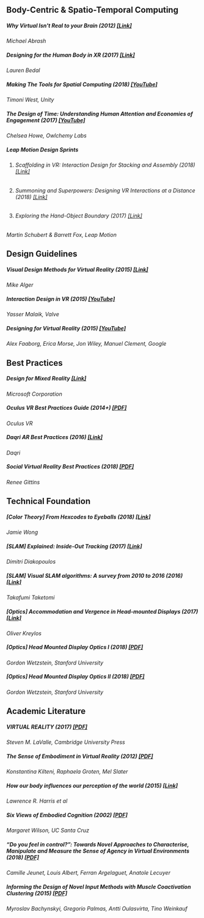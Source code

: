 ## Body-Centric & Spatio-Temporal Computing

##### Why Virtual Isn't Real to your Brain (2012) [\[Link\]](http://blogs.valvesoftware.com/abrash/why-virtual-isnt-real-to-your-brain/)
_Michael Abrash_

##### Designing for the Human Body in XR (2017) [\[Link\]](https://virtualrealitypop.com/designing-for-the-human-body-in-xr-e9ac88931e45)
_Lauren Bedal_

##### Making The Tools for Spatial Computing (2018) [\[YouTube\]](https://www.youtube.com/watch?v=Kt14RwBZyF4)
_Timoni West, Unity_

##### The Design of Time: Understanding Human Attention and Economies of Engagement (2017) [\[YouTube\]](https://www.youtube.com/watch?v=gIrfxZ4KbOA)
_Chelsea Howe, Owlchemy Labs_

##### Leap Motion Design Sprints
 1. ###### Scaffolding in VR: Interaction Design for Stacking and Assembly (2018) [\[Link\]](http://blog.leapmotion.com/scaffolding-in-vr-interaction-design-for-stacking-and-assembly/)
 2. ###### Summoning and Superpowers: Designing VR Interactions at a Distance (2018) [\[Link\]](http://blog.leapmotion.com/summoning-superpowers-designing-vr-interactions-distance/)
 3. ###### Exploring the Hand-Object Boundary (2017) [\[Link\]](http://blog.leapmotion.com/interaction-sprint-exploring-the-hand-object-boundary/)
_Martin Schubert & Barrett Fox, Leap Motion_

## Design Guidelines

##### Visual Design Methods for Virtual Reality (2015) [\[Link\]](http://aperturesciencellc.com/vr/VisualDesignMethodsforVR_MikeAlger.pdf)
_Mike Alger_

##### Interaction Design in VR (2015) [\[YouTube\]](https://www.youtube.com/watch?v=_vQo0ApkAtI)
_Yasser Malaik, Valve_

##### Designing for Virtual Reality (2015) [\[YouTube\]](https://www.youtube.com/watch?v=Qwh1LBzz3AU)
_Alex Faaborg, Erica Morse, Jon Wiley, Manuel Clement, Google_

## Best Practices

##### Design for Mixed Reality [\[Link\]](https://docs.microsoft.com/en-us/windows/mixed-reality/design)
_Microsoft Corporation_

##### Oculus VR Best Practices Guide (2014+) [\[PDF\]](http://static.oculus.com/documentation/pdfs/intro-vr/latest/bp.pdf)
_Oculus VR_

##### Daqri AR Best Practices (2016) [\[Link\]](https://support.daqri.com/#!/content/ar-best-practices)
_Daqri_ 

##### Social Virtual Reality Best Practices (2018) [\[PDF\]](https://cdn.ymaws.com/www.igda.org/resource/collection/F9DE623A-C632-47D8-81C3-CB283FD7ECEE/Social_Virtual_Reality_Best_Practices.pdf)
_Renee Gittins_

## Technical Foundation

##### [Color Theory] From Hexcodes to Eyeballs (2018) [\[Link\]](http://jamie-wong.com/post/color/) 
_Jamie Wong_

##### [SLAM] Explained: Inside-Out Tracking (2017) [\[Link\]](https://blog.dimitridiakopoulos.com/2017/08/03/inside-out-tracking/)
_Dimitri Diakopoulos_

##### [SLAM] Visual SLAM algorithms: A survey from 2010 to 2016 (2016) [\[Link\]](https://link.springer.com/article/10.1186/s41074-017-0027-2)
_Takafumi Taketomi_

##### [Optics] Accommodation and Vergence in Head-mounted Displays (2017) [\[Link\]](http://doc-ok.org/?p=1602) 
_Oliver Kreylos_

##### [Optics] Head Mounted Display Optics I (2018) [\[PDF\]](https://stanford.edu/class/ee267/lectures/lecture7.pdf)
_Gordon Wetzstein, Stanford University_

##### [Optics] Head Mounted Display Optics II (2018) [\[PDF\]](https://stanford.edu/class/ee267/lectures/lecture8.pdf)
_Gordon Wetzstein, Stanford University_

## Academic Literature

##### VIRTUAL REALITY (2017) [\[PDF\]](http://vr.cs.uiuc.edu/vrbook.pdf)
_Steven M. LaValle, Cambridge University Press_

##### The Sense of Embodiment in Virtual Reality (2012) [\[PDF\]](http://diposit.ub.edu/dspace/bitstream/2445/53294/1/634024.pdf)
_Konstantina Kilteni, Raphaela Groten, Mel Slater_

##### How our body influences our perception of the world (2015) [\[Link\]](https://www.ncbi.nlm.nih.gov/pubmed/26124739) 
_Lawrence R. Harris et al_

##### Six Views of Embodied Cognition (2002) [\[PDF\]](http://www.indiana.edu/~cogdev/labwork/WilsonSixViewsofEmbodiedCog.pdf)
_Margaret Wilson, UC Santa Cruz_

##### “Do you feel in control?”: Towards Novel Approaches to Characterise, Manipulate and Measure the Sense of Agency in Virtual Environments (2018) [\[PDF\]](https://camillejeunet.files.wordpress.com/2018/01/paper1249_final.pdf)
_Camille Jeunet, Louis Albert, Ferran Argelaguet, Anatole Lecuyer_

##### Informing the Design of Novel Input Methods with Muscle Coactivation Clustering (2015) [\[PDF\]](http://resources.mpi-inf.mpg.de/coactivationclustering/bachynskyi2015.pdf)
_Myroslav Bachynskyi, Gregorio Palmas, Antti Oulasvirta, Tino Weinkauf_
